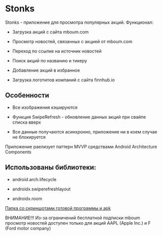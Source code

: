 # Stonks

Stonks - приложение для просмотра популярных акций.
Функционал:

* Загрузка акций с сайта mboum.com

* Просмотр новостей, связанных с акцией от mboum.com

* Переход по ссылке на источник новостей

* Поиск акций по названию и тикеру

* Добавление акций в избранное

* Загрузка логотипов компаний с сайта finnhub.io

## Особенности

* Все изображения кэшируются

* Функция SwipeRefresh - обновление данных акций при свайпе списка вверх

* Все данные получаются асинхронно, приложение ни в коем случае не блокируется

Приложение раелизует паттерн MVVP средствами Android Architecture Components

## Использованы библиотеки:

* android.arch.lifecycle

* androidx.swiperefreshlayout

* androidx.room



[Папка со скриншотами готовой программы и apk](https://cloud.mail.ru/public/k2MG/BJPahPkkZ)

ВНИМАНИЕ!!! Из-за ограничений бесплатной подписки mboum просмотр новостей доступен только для акций AAPL (Apple Inc.) и F (Ford motor company)


